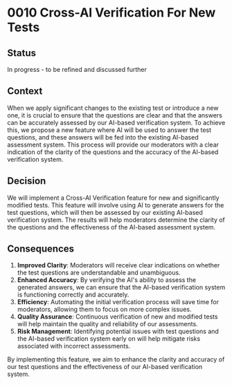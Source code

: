 # 0010 Cross-AI Verification For New Tests

## Status

In progress - to be refined and discussed further

## Context

When we apply significant changes to the existing test or introduce a new one, it is crucial to ensure that the questions are clear and that the answers can be accurately assessed by our AI-based verification system. To achieve this, we propose a new feature where AI will be used to answer the test questions, and these answers will be fed into the existing AI-based assessment system. This process will provide our moderators with a clear indication of the clarity of the questions and the accuracy of the AI-based verification system.

## Decision

We will implement a Cross-AI Verification feature for new and significantly modified tests. This feature will involve using AI to generate answers for the test questions, which will then be assessed by our existing AI-based verification system. The results will help moderators determine the clarity of the questions and the effectiveness of the AI-based assessment system.

## Consequences

1. **Improved Clarity**: Moderators will receive clear indications on whether the test questions are understandable and unambiguous.
2. **Enhanced Accuracy**: By verifying the AI's ability to assess the generated answers, we can ensure that the AI-based verification system is functioning correctly and accurately.
3. **Efficiency**: Automating the initial verification process will save time for moderators, allowing them to focus on more complex issues.
4. **Quality Assurance**: Continuous verification of new and modified tests will help maintain the quality and reliability of our assessments.
5. **Risk Management**: Identifying potential issues with test questions and the AI-based verification system early on will help mitigate risks associated with incorrect assessments.

By implementing this feature, we aim to enhance the clarity and accuracy of our test questions and the effectiveness of our AI-based verification system.
